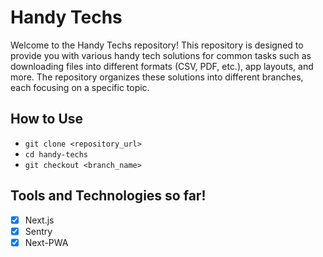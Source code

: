 # Handy Techs

Welcome to the Handy Techs repository! This repository is designed to provide you with various handy tech solutions for common tasks such as downloading files into different formats (CSV, PDF, etc.), app layouts, and more. The repository organizes these solutions into different branches, each focusing on a specific topic.

## How to Use

-   `git clone <repository_url>`
-   `cd handy-techs`
-   `git checkout <branch_name>`

## Tools and Technologies so far!

-   [x] Next.js
-   [x] Sentry
-   [x] Next-PWA
